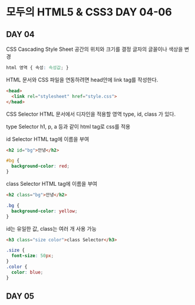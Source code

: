# 모두의 HTML5 & CSS3 DAY 04-06

## DAY 04

CSS
Cascading Style Sheet
공간의 위치와 크기를 결정
글자의 글꼴이나 색상을 변경

```css
html 영역 { 속성: 속성값; }
```

HTML 문서와 CSS 파일을 연동하려면 head안에 link tag를 작성한다.

```html
<head>
  <link rel="stylesheet" href="style.css">
</head>
```

CSS Selector
HTML 문서에서 디자인을 적용할 영역
type, id, class 가 있다.

type Selector
h1, p, a 등과 같이 html tag로 css를 적용

id Selector
HTML tag에 이름을 부여

```html
<h2 id="bg">안녕</h2>
```

```css
#bg {
  background-color: red;
}
```

class Selector
HTML tag에 이름을 부여

```html
<h2 class="bg">안녕</h2>
```

```css
.bg {
  background-color: yellow;
}
```

id는 유일한 값, class는 여러 개 사용 가능

```html
<h3 class="size color">class Selector</h3>
```

```css
.size {
  font-size: 50px;
}
.color {
  color: blue;
}
```

## DAY 05

